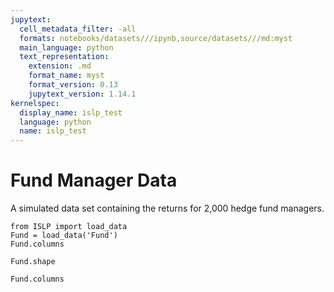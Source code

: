```yaml
---
jupytext:
  cell_metadata_filter: -all
  formats: notebooks/datasets///ipynb,source/datasets///md:myst
  main_language: python
  text_representation:
    extension: .md
    format_name: myst
    format_version: 0.13
    jupytext_version: 1.14.1
kernelspec:
  display_name: islp_test
  language: python
  name: islp_test
---
```


# Fund Manager Data

A simulated data set containing the returns for 2,000 hedge fund
managers.

```{code-cell}
from ISLP import load_data
Fund = load_data('Fund')
Fund.columns
```

```{code-cell}
Fund.shape
```

```{code-cell}
Fund.columns
```
